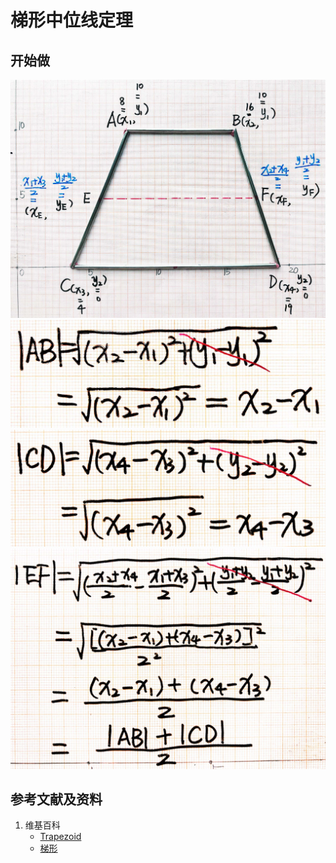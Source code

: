 ﻿# 梯形中位线定理

## 开始做

![](/images/线性代数/用坐标法验证向量的运算法则/梯形中位线定理/1a1.jpg)
![](/images/线性代数/用坐标法验证向量的运算法则/梯形中位线定理/2a1.jpg)
![](/images/线性代数/用坐标法验证向量的运算法则/梯形中位线定理/2a2.jpg)
![](/images/线性代数/用坐标法验证向量的运算法则/梯形中位线定理/2a3.jpg)

## 参考文献及资料

1. 维基百科
	- [Trapezoid](https://en.wikipedia.org/wiki/Trapezoid) 
	- [梯形](https://zh.wikipedia.org/wiki/%E6%A2%AF%E5%BD%A2)